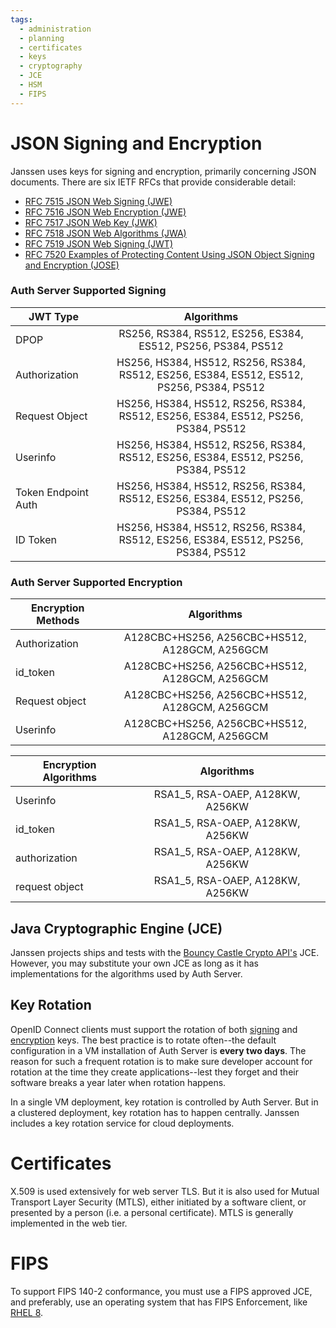 ```yaml
---
tags:
  - administration
  - planning
  - certificates
  - keys
  - cryptography
  - JCE
  - HSM
  - FIPS
---
```


# JSON Signing and Encryption

Janssen uses keys for signing and encryption, primarily concerning
JSON documents. There are six IETF RFCs that provide considerable detail:

* [RFC 7515 JSON Web Signing (JWE)](https://www.rfc-editor.org/rfc/rfc7515)
* [RFC 7516 JSON Web Encryption (JWE)](https://www.rfc-editor.org/rfc/rfc7516)
* [RFC 7517 JSON Web Key (JWK)](https://www.rfc-editor.org/rfc/rfc7517)
* [RFC 7518 JSON Web Algorithms (JWA)](https://www.rfc-editor.org/rfc/rfc7518)
* [RFC 7519 JSON Web Signing (JWT)](https://www.rfc-editor.org/rfc/rfc7519)
* [RFC 7520 Examples of Protecting Content Using JSON Object Signing and Encryption (JOSE)](https://www.rfc-editor.org/rfc/rfc7520)

### Auth Server Supported Signing

| JWT Type     | Algorithms    |
| ------------- |:-------------:|
| DPOP     | RS256, RS384, RS512, ES256, ES384, ES512, PS256, PS384, PS512 |
| Authorization  | HS256, HS384, HS512, RS256, RS384, RS512, ES256, ES384, ES512, ES512, PS256, PS384, PS512      |
| Request Object  | HS256, HS384, HS512, RS256, RS384, RS512, ES256, ES384, ES512, PS256, PS384, PS512      |
| Userinfo  | HS256, HS384, HS512, RS256, RS384, RS512, ES256, ES384, ES512, PS256, PS384, PS512       |
| Token Endpoint Auth | HS256, HS384, HS512, RS256, RS384, RS512, ES256, ES384, ES512, PS256, PS384, PS512   |
| ID Token  | HS256, HS384, HS512, RS256, RS384, RS512, ES256, ES384, ES512, PS256, PS384, PS512 |

### Auth Server Supported Encryption

| Encryption Methods   | Algorithms    |
| ------------- |:-------------:|
| Authorization |  A128CBC+HS256, A256CBC+HS512, A128GCM, A256GCM |
| id_token  | A128CBC+HS256, A256CBC+HS512, A128GCM, A256GCM |
| Request object  | A128CBC+HS256, A256CBC+HS512, A128GCM, A256GCM |
| Userinfo | A128CBC+HS256, A256CBC+HS512, A128GCM, A256GCM |

| Encryption Algorithms   | Algorithms    |
| ------------- |:-------------:|
| Userinfo |RSA1_5, RSA-OAEP, A128KW, A256KW|
| id_token |RSA1_5, RSA-OAEP, A128KW, A256KW|
| authorization | RSA1_5, RSA-OAEP, A128KW, A256KW |
| request object | RSA1_5, RSA-OAEP, A128KW, A256KW |

## Java Cryptographic Engine (JCE)

Janssen projects ships and tests with the
[Bouncy Castle Crypto API's](https://www.bouncycastle.org/) JCE. However, you
may substitute your own JCE as long as it has implementations for the algorithms
used by Auth Server.

## Key Rotation

OpenID Connect clients must support the rotation of both
[signing](https://openid.net/specs/openid-connect-core-1_0.html#RotateSigKeys) and
[encryption](https://openid.net/specs/openid-connect-core-1_0.html#RotateEncKeys)
keys. The best practice is to rotate often--the default configuration in
a VM installation of Auth Server is **every two days**. The reason for such a
frequent rotation is to make sure developer account for rotation at the time
they create applications--lest they forget and their software breaks a year
later when rotation happens.

In a single VM deployment, key rotation is controlled by Auth Server. But in a
clustered deployment, key rotation has to happen centrally. Janssen includes a
key rotation service for cloud deployments.

# Certificates

X.509 is used extensively for web server TLS. But it is also used for Mutual
Transport Layer Security (MTLS), either initiated by a software client, or
presented by a person (i.e. a personal certificate). MTLS is generally
implemented in the web tier.

# FIPS

To support FIPS 140-2 conformance, you must use a FIPS approved JCE, and
preferably, use an operating system that has FIPS Enforcement, like
[RHEL 8](https://access.redhat.com/documentation/en-us/red_hat_enterprise_linux/8/html/security_hardening/assembly_installing-a-rhel-8-system-with-fips-mode-enabled_security-hardening).
